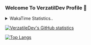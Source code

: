 ### Welcome To VerzatilDev Profile 👋


<!--<img src="https://wakatime.com/share/@VerzatileDev/bd535d51-2b9d-4912-b0bd-87b577275e77.svg" width="500" height="300"> -->


<details>
  <summary>WakaTime Statistics.. </summary>
  <p align = "centre">
    <img src="https://wakatime.com/share/@VerzatileDev/cbbc2307-459f-46d8-a1ac-628d0cf8ac8f.svg" width="700" height="400"/> <img src="https://wakatime.com/share/@VerzatileDev/f4a81dfc-559e-49b7-898e-359659917d4f.svg" width="700" height="400"/>
  </p>
  </details>
  
  
[![VerzatileDev's GitHub statistics](https://github-readme-stats.vercel.app/api?username=Brianlatt)](https://github.com/Brianlatt) 
  
[![Top Langs](https://github-readme-stats.vercel.app/api/top-langs/?username=Brianlatt&layout=compact)](https://github.com/Brianlatt)
